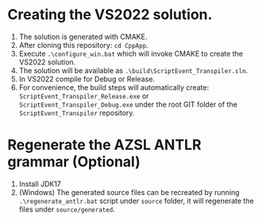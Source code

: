# Creating the VS2022 solution.
1. The solution is generated with CMAKE.
2. After cloning this repository: `cd CppApp`.
3. Execute `.\configure_win.bat` which will invoke CMAKE to create the VS2022 solution.
4. The solution will be available as `.\build\ScriptEvent_Transpiler.sln`.
5. In VS2022 compile for Debug or Release.
6. For convenience, the build steps will automatically create: `ScriptEvent_Transpiler_Release.exe` or `ScriptEvent_Transpiler_Debug.exe` under the root GIT folder of the `ScriptEvent_Transpiler` repository.

# Regenerate the AZSL ANTLR grammar (Optional)
1. Install JDK17
2. (Windows) The generated source files can be recreated by running `.\regenerate_antlr.bat` script under `source` folder, it will regenerate the files under `source/generated`.
